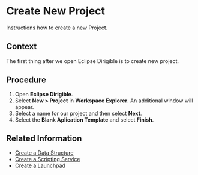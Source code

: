 # Create New Project
Instructions how to create a new Project.

## Context

The first thing after we open Eclipse Dirigible is to create new project.

## Procedure

1. Open **Eclipse Dirigible**.
2. Select **New > Project** in **Workspace Explorer**. An additional window will appear.
3. Select a name for our project and then select **Next**. 
4. Select the **Blank Aplication Template** and select **Finish**.

## Related Information

* [Create a Data Structure][1]
* [Create a Scripting Service][2]
* [Create a Launchpad][3]

[1]: https://github.com/dirigiblelabs/curriculum/tree/master/SimeonGeorgiev/DocumentationTask/Documentation/DataStructure.md
[2]: https://github.com/dirigiblelabs/curriculum/tree/master/SimeonGeorgiev/DocumentationTask/Documentation/ScriptingService.md
[3]: https://github.com/dirigiblelabs/curriculum/tree/master/SimeonGeorgiev/DocumentationTask/Documentation/CreateLaunchpad.md
